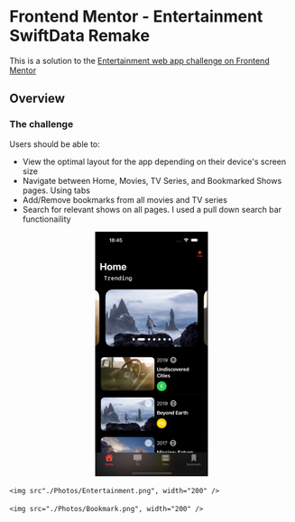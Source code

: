 # Frontend Mentor - Entertainment SwiftData Remake

This is a solution to the [Entertainment web app challenge on Frontend Mentor](https://www.frontendmentor.io/challenges/entertainment-web-app-J-UhgAW1X) 

## Overview

### The challenge

Users should be able to:

- View the optimal layout for the app depending on their device's screen size
- Navigate between Home, Movies, TV Series, and Bookmarked Shows pages. Using tabs
- Add/Remove bookmarks from all movies and TV series
- Search for relevant shows on all pages. I used a pull down search bar functionaility

<p align="center">
    <img src="./Photos/Home.png", width="200" />
    
    <img src"./Photos/Entertainment.png", width="200" />

    <img src="./Photos/Bookmark.png", width="200" />
</p>

